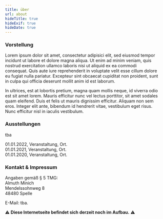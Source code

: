 ```yaml
---
title: über
url: about
hideTitle: true
hideExif: true
hideDate: true
---
```


### Vorstellung
Lorem ipsum dolor sit amet, consectetur adipisici elit, sed eiusmod tempor incidunt ut labore et dolore magna aliqua. Ut enim ad minim veniam, quis nostrud exercitation ullamco laboris nisi ut aliquid ex ea commodi consequat. Quis aute iure reprehenderit in voluptate velit esse cillum dolore eu fugiat nulla pariatur. Excepteur sint obcaecat cupiditat non proident, sunt in culpa qui officia deserunt mollit anim id est laborum.

In ultrices, est at lobortis pretium, magna quam mollis neque, id viverra odio est sit amet lorem. Mauris efficitur nunc vel lectus porttitor, sit amet sodales quam eleifend. Duis et felis ut mauris dignissim efficitur. Aliquam non sem eros. Integer elit ante, bibendum id hendrerit vitae, vestibulum eget risus. Nunc efficitur nisl in iaculis vestibulum.


### Ausstellungen
tba

01.01.2022, Veranstaltung, Ort.  
01.01.2021, Veranstaltung, Ort.  
01.01.2020, Veranstaltung, Ort.


### Kontakt & Impressum

Angaben gemäß § 5 TMG:  
Almuth Minich  
Mendelssohnweg 8   
48480 Spelle  
  
E-Mail: tba.


:warning: **Diese Internetseite befindet sich derzeit noch im Aufbau.** :warning:
